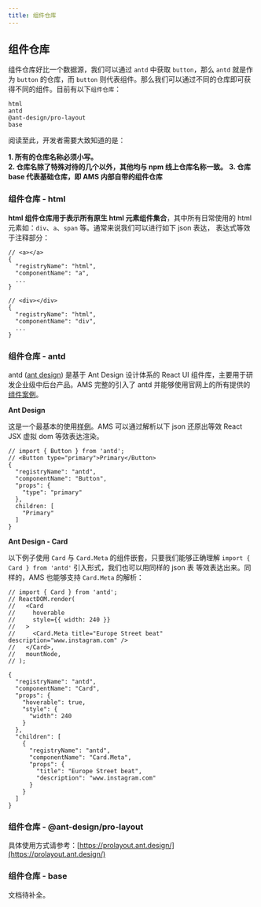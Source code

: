 ```yaml
---
title: 组件仓库
---
```


## 组件仓库

组件仓库好比一个数据源，我们可以通过 `antd` 中获取 `button`，那么 `antd` 
就是作为 `button` 的仓库，而 `button` 则代表组件。那么我们可以通过不同的仓库即可获得不同的组件。目前有以下`组件仓库`：

    html
    antd
    @ant-design/pro-layout
    base

阅读至此，开发者需要大致知道的是：

**1. 所有的仓库名称必须小写。** <br />
**2. 仓库名除了特殊对待的几个以外，其他均与 npm 线上仓库名称一致。**
**3. 仓库 base 代表基础仓库，即 AMS 内部自带的组件仓库**

### 组件仓库 - html

**html 组件仓库用于表示所有原生 html 元素组件集合**，其中所有日常使用的 html 元素如：`div`、`a`、`span` 等。通常来说我们可以进行如下 json 表达，
表达式等效于注释部分：

```json5
// <a></a>
{
  "registryName": "html",
  "componentName": "a",
  ...
}
```

```json5
// <div></div>
{
  "registryName": "html",
  "componentName": "div",
  ...
}
```

### 组件仓库 - antd

antd ([ant design](https://ant.design/docs/react/introduce-cn)) 是基于 Ant Design 设计体系的 React UI 组件库，主要用于研发企业级中后台产品。AMS 完整的引入了
antd 并能够使用官网上的所有提供的[组件案例](https://ant.design/components/button-cn/)。

**Ant Design**

这是一个最基本的使用[样例](https://ant.design/components/button-cn/)。AMS 可以通过解析以下 json 还原出等效 React JSX 虚拟 dom 等效表达渲染。

```json5
// import { Button } from 'antd';
// <Button type="primary">Primary</Button>
{
  "registryName": "antd",
  "componentName": "Button",
  "props": {
    "type": "primary"
  },
  children: [
    "Primary"
  ]
}
```

**Ant Design - Card**

以下例子使用 `Card` 与 `Card.Meta` 的组件嵌套，只要我们能够正确理解 `import { Card } from 'antd'` 引入形式，我们也可以用同样的 json 表
等效表达出来。同样的，AMS 也能够支持 `Card.Meta` 的解析：

```json5
// import { Card } from 'antd';
// ReactDOM.render(
//   <Card
//     hoverable
//     style={{ width: 240 }}
//   >
//     <Card.Meta title="Europe Street beat" description="www.instagram.com" />
//   </Card>,
//   mountNode,
// );

{
  "registryName": "antd",
  "componentName": "Card",
  "props": {
    "hoverable": true,
    "style": {
      "width": 240
    }
  },
  "children": [
    {
      "registryName": "antd",
      "componentName": "Card.Meta",
      "props": {
        "title": "Europe Street beat",
        "description": "www.instagram.com"
      }
    }
  ]
}
```

### 组件仓库 - @ant-design/pro-layout

具体使用方式请参考：[https://prolayout.ant.design/](https://prolayout.ant.design/)

### 组件仓库 - base

文档待补全。
